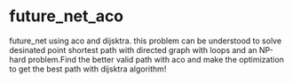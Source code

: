 # future_net_aco
future_net using aco and dijsktra.
this problem can be understood to solve desinated point shortest path with directed graph with loops and an NP-hard problem.Find the better valid path with aco and make the optimization to get the best path with dijsktra algorithm! 
